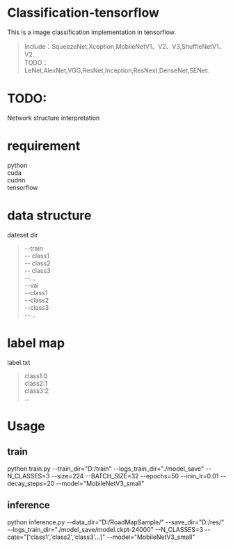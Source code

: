 # Classification-tensorflow
This is a image classification implementation in tensorflow. 
> Include：SqueezeNet,Xception,MobileNetV1、V2、V3,ShuffleNetV1、V2.  
> TODO：LeNet,AlexNet,VGG,ResNet,Inception,ResNext,DenseNet,SENet. 

# TODO:
Network structure interpretation 

# requirement
python  
cuda  
cudnn  
tensorflow  

# data structure
dateset dir  
>   --train  
>   	-- class1  
>   	-- class2  
>   	-- class3  
>   	--...  
>   --val   
>    	--class1  
>     	--class2  
>     	--class3  
>     	--... 
# label map
label.txt  
>   class1:0   
>   class2:1  
>   class3:2  
  ...  
# Usage
## train
python train.py --train_dir="D:/train" 
		--logs_train_dir="./model_save" 
		--N_CLASSES=3 
		--size=224 
		--BATCH_SIZE=32 
		--epochs=50 
		--inin_lr=0.01 
		--decay_steps=20 
		--model="MobileNetV3_small" 
## inference
python inference.py --data_dir="D:/RoadMapSample/" 
		                --save_dir="D:/res/" 
		                --logs_train_dir="./model_save/model.ckpt-24000" 
	                  	--N_CLASSES=3 
	                 	 --cate="['class1','class2','class3'...]" 
		                --model="MobileNetV3_small" 
    

